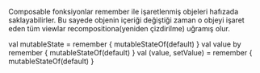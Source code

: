 Composable fonksiyonlar remember ile işaretlenmiş objeleri hafızada saklayabilirler.
 Bu sayede objenin içeriği değiştiği zaman o objeyi işaret eden tüm viewlar recompositiona(yeniden çizdirilme) uğramış olur.
 
val mutableState = remember { mutableStateOf(default) }
val value by remember { mutableStateOf(default) }
val (value, setValue) = remember { mutableStateOf(default) }
